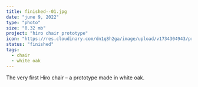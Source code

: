 ```yaml
---
title: finished--01.jpg
date: "june 9, 2022"
type: "photo"
size: "0.32 mb"
project: "hiro chair prototype"
icon: "https://res.cloudinary.com/dn1q8h2ga/image/upload/v1734304943/proportional.design-3.0/hiro--01/IMG_4364_hwk4ej.webp"
status: "finished"
tags:
  - chair
  - white oak
---
```


The very first Hiro chair – a prototype made in white oak.
